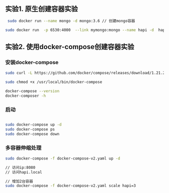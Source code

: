 ## 实验1. 原生创建容器实验

```bash
 sudo docker run --name mongo -d mongo:3.6 // 创建mongo容器

sudo docker run  -p 6530:4000  --link mymongo:mongo --name hapi -d  hapi // 创建hapi项目容器
```

## 实验2. 使用docker-compose创建容器实验

### 安装docker-compose

```bash
sudo curl -L https://github.com/docker/compose/releases/download/1.21.2/docker-compose-$(uname -s)-$(uname -m) -o /usr/local/bin/docker-compose

sudo chmod +x /usr/local/bin/docker-compose

docker-compose --version
docker-composer -h
```

### 启动

```bash

sudo docker-compose up -d
sudo docker-compose ps
sudo docker-compose down
```

### 多容器伸缩处理
```bash
sudo docker-compose -f docker-compose-v2.yaml up -d

// 访问ip:8080
// 访问hapi.local

// 增加2台容器
sudo docker-compose -f docker-compose-v2.yaml scale hapi=3
```